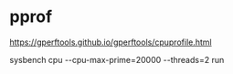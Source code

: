 # pprof

https://gperftools.github.io/gperftools/cpuprofile.html

sysbench cpu --cpu-max-prime=20000 --threads=2 run

